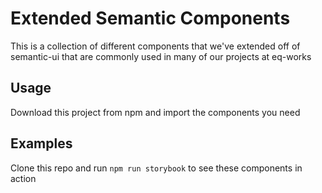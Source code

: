# Extended Semantic Components
This is a collection of different components that we've extended off of semantic-ui that are commonly used in many of our projects at eq-works

## Usage
Download this project from npm and import the components you need

## Examples
Clone this repo and run `npm run storybook` to see these components in action
